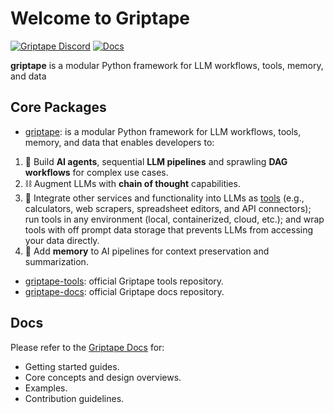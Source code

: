 # Welcome to Griptape

[![Griptape Discord](https://dcbadge.vercel.app/api/server/gnWRz88eym?compact=true&style=flat)](https://discord.gg/gnWRz88eym)
[![Docs](https://readthedocs.org/projects/griptape/badge/)](https://griptape.readthedocs.io)

**griptape** is a modular Python framework for LLM workflows, tools, memory, and data 

## Core Packages

- [griptape](https://github.com/griptape-ai/griptape): is a modular Python framework for LLM workflows, tools, memory, and data that enables developers to:
1. 🤖 Build **AI agents**, sequential **LLM pipelines** and sprawling **DAG workflows** for complex use cases.
2. ⛓️ Augment LLMs with **chain of thought** capabilities.
3. 🧰️ Integrate other services and functionality into LLMs as [tools](https://github.com/griptape-ai/griptape-tools) (e.g., calculators, web scrapers, spreadsheet editors, and API connectors); run tools in any environment (local, containerized, cloud, etc.); and wrap tools with off prompt data storage that prevents LLMs from accessing your data directly.
4. 💾 Add **memory** to AI pipelines for context preservation and summarization.

- [griptape-tools](https://github.com/griptape-ai/griptape-tools): official Griptape tools repository.
- [griptape-docs](https://github.com/griptape-ai/griptape-docs): official Griptape docs repository.

## Docs

Please refer to the [Griptape Docs](https://docs.griptape.ai/) for:
- Getting started guides. 
- Core concepts and design overviews.
- Examples.
- Contribution guidelines.
